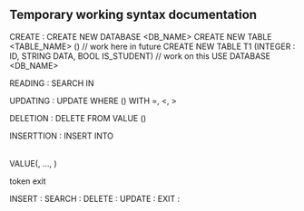 ## Temporary working syntax documentation
CREATE :
CREATE NEW DATABASE <DB_NAME>
CREATE NEW TABLE <TABLE_NAME> () // work here in future
CREATE NEW TABLE T1 (INTEGER :  ID, STRING DATA, BOOL IS_STUDENT) // work on this
USE DATABASE <DB_NAME>

READING : 
SEARCH IN 

UPDATING : 
UPDATE <TABALE> WHERE (<CONDITION>) WITH
=, <, >

DELETION : 
DELETE FROM <TABLE> VALUE ()


INSERTTION :
INSERT INTO <TABLE> VALUE(<ELEMENT1>, ..., <ELEMENTN>)

token exit



INSERT : 
SEARCH :
DELETE :
UPDATE :
EXIT   :
